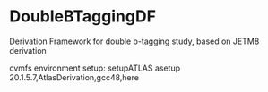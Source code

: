 # DoubleBTaggingDF
Derivation Framework for double b-tagging study, based on JETM8 derivation

cvmfs environment setup:
setupATLAS
asetup 20.1.5.7,AtlasDerivation,gcc48,here


